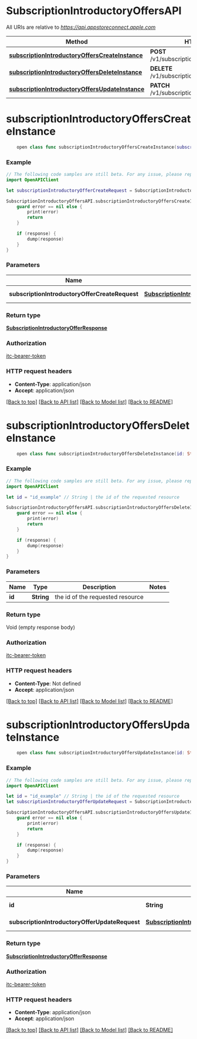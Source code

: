 # SubscriptionIntroductoryOffersAPI

All URIs are relative to *https://api.appstoreconnect.apple.com*

Method | HTTP request | Description
------------- | ------------- | -------------
[**subscriptionIntroductoryOffersCreateInstance**](SubscriptionIntroductoryOffersAPI.md#subscriptionintroductoryofferscreateinstance) | **POST** /v1/subscriptionIntroductoryOffers | 
[**subscriptionIntroductoryOffersDeleteInstance**](SubscriptionIntroductoryOffersAPI.md#subscriptionintroductoryoffersdeleteinstance) | **DELETE** /v1/subscriptionIntroductoryOffers/{id} | 
[**subscriptionIntroductoryOffersUpdateInstance**](SubscriptionIntroductoryOffersAPI.md#subscriptionintroductoryoffersupdateinstance) | **PATCH** /v1/subscriptionIntroductoryOffers/{id} | 


# **subscriptionIntroductoryOffersCreateInstance**
```swift
    open class func subscriptionIntroductoryOffersCreateInstance(subscriptionIntroductoryOfferCreateRequest: SubscriptionIntroductoryOfferCreateRequest, completion: @escaping (_ data: SubscriptionIntroductoryOfferResponse?, _ error: Error?) -> Void)
```



### Example
```swift
// The following code samples are still beta. For any issue, please report via http://github.com/OpenAPITools/openapi-generator/issues/new
import OpenAPIClient

let subscriptionIntroductoryOfferCreateRequest = SubscriptionIntroductoryOfferCreateRequest(data: SubscriptionIntroductoryOfferCreateRequest_data(type: "type_example", attributes: SubscriptionIntroductoryOfferInlineCreate_attributes(startDate: Date(), endDate: Date(), duration: SubscriptionOfferDuration(), offerMode: SubscriptionOfferMode(), numberOfPeriods: 123), relationships: SubscriptionIntroductoryOfferCreateRequest_data_relationships(subscription: SubscriptionAppStoreReviewScreenshotCreateRequest_data_relationships_subscription(data: PromotedPurchase_relationships_subscription_data(type: "type_example", id: "id_example")), territory: SubscriptionIntroductoryOfferInlineCreate_relationships_territory(data: AppAvailability_relationships_availableTerritories_data_inner(type: "type_example", id: "id_example")), subscriptionPricePoint: SubscriptionIntroductoryOfferInlineCreate_relationships_subscriptionPricePoint(data: SubscriptionIntroductoryOffer_relationships_subscriptionPricePoint_data(type: "type_example", id: "id_example")))), included: [SubscriptionPricePointInlineCreate(type: "type_example", id: "id_example")]) // SubscriptionIntroductoryOfferCreateRequest | SubscriptionIntroductoryOffer representation

SubscriptionIntroductoryOffersAPI.subscriptionIntroductoryOffersCreateInstance(subscriptionIntroductoryOfferCreateRequest: subscriptionIntroductoryOfferCreateRequest) { (response, error) in
    guard error == nil else {
        print(error)
        return
    }

    if (response) {
        dump(response)
    }
}
```

### Parameters

Name | Type | Description  | Notes
------------- | ------------- | ------------- | -------------
 **subscriptionIntroductoryOfferCreateRequest** | [**SubscriptionIntroductoryOfferCreateRequest**](SubscriptionIntroductoryOfferCreateRequest.md) | SubscriptionIntroductoryOffer representation | 

### Return type

[**SubscriptionIntroductoryOfferResponse**](SubscriptionIntroductoryOfferResponse.md)

### Authorization

[itc-bearer-token](../README.md#itc-bearer-token)

### HTTP request headers

 - **Content-Type**: application/json
 - **Accept**: application/json

[[Back to top]](#) [[Back to API list]](../README.md#documentation-for-api-endpoints) [[Back to Model list]](../README.md#documentation-for-models) [[Back to README]](../README.md)

# **subscriptionIntroductoryOffersDeleteInstance**
```swift
    open class func subscriptionIntroductoryOffersDeleteInstance(id: String, completion: @escaping (_ data: Void?, _ error: Error?) -> Void)
```



### Example
```swift
// The following code samples are still beta. For any issue, please report via http://github.com/OpenAPITools/openapi-generator/issues/new
import OpenAPIClient

let id = "id_example" // String | the id of the requested resource

SubscriptionIntroductoryOffersAPI.subscriptionIntroductoryOffersDeleteInstance(id: id) { (response, error) in
    guard error == nil else {
        print(error)
        return
    }

    if (response) {
        dump(response)
    }
}
```

### Parameters

Name | Type | Description  | Notes
------------- | ------------- | ------------- | -------------
 **id** | **String** | the id of the requested resource | 

### Return type

Void (empty response body)

### Authorization

[itc-bearer-token](../README.md#itc-bearer-token)

### HTTP request headers

 - **Content-Type**: Not defined
 - **Accept**: application/json

[[Back to top]](#) [[Back to API list]](../README.md#documentation-for-api-endpoints) [[Back to Model list]](../README.md#documentation-for-models) [[Back to README]](../README.md)

# **subscriptionIntroductoryOffersUpdateInstance**
```swift
    open class func subscriptionIntroductoryOffersUpdateInstance(id: String, subscriptionIntroductoryOfferUpdateRequest: SubscriptionIntroductoryOfferUpdateRequest, completion: @escaping (_ data: SubscriptionIntroductoryOfferResponse?, _ error: Error?) -> Void)
```



### Example
```swift
// The following code samples are still beta. For any issue, please report via http://github.com/OpenAPITools/openapi-generator/issues/new
import OpenAPIClient

let id = "id_example" // String | the id of the requested resource
let subscriptionIntroductoryOfferUpdateRequest = SubscriptionIntroductoryOfferUpdateRequest(data: SubscriptionIntroductoryOfferUpdateRequest_data(type: "type_example", id: "id_example", attributes: SubscriptionIntroductoryOfferUpdateRequest_data_attributes(endDate: Date()))) // SubscriptionIntroductoryOfferUpdateRequest | SubscriptionIntroductoryOffer representation

SubscriptionIntroductoryOffersAPI.subscriptionIntroductoryOffersUpdateInstance(id: id, subscriptionIntroductoryOfferUpdateRequest: subscriptionIntroductoryOfferUpdateRequest) { (response, error) in
    guard error == nil else {
        print(error)
        return
    }

    if (response) {
        dump(response)
    }
}
```

### Parameters

Name | Type | Description  | Notes
------------- | ------------- | ------------- | -------------
 **id** | **String** | the id of the requested resource | 
 **subscriptionIntroductoryOfferUpdateRequest** | [**SubscriptionIntroductoryOfferUpdateRequest**](SubscriptionIntroductoryOfferUpdateRequest.md) | SubscriptionIntroductoryOffer representation | 

### Return type

[**SubscriptionIntroductoryOfferResponse**](SubscriptionIntroductoryOfferResponse.md)

### Authorization

[itc-bearer-token](../README.md#itc-bearer-token)

### HTTP request headers

 - **Content-Type**: application/json
 - **Accept**: application/json

[[Back to top]](#) [[Back to API list]](../README.md#documentation-for-api-endpoints) [[Back to Model list]](../README.md#documentation-for-models) [[Back to README]](../README.md)

